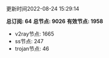 更新时间2022-08-24 15:29:14

**总订阅: 64**
**总节点: 9026**
**有效节点: 1958**
- v2ray节点: 1665
- ss节点: 247
- trojan节点: 46
